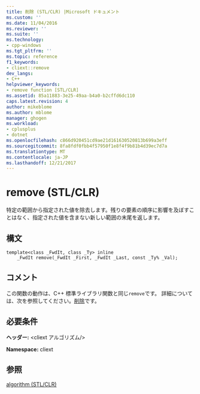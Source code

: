 ```yaml
---
title: 削除 (STL/CLR) |Microsoft ドキュメント
ms.custom: ''
ms.date: 11/04/2016
ms.reviewer: ''
ms.suite: ''
ms.technology:
- cpp-windows
ms.tgt_pltfrm: ''
ms.topic: reference
f1_keywords:
- cliext::remove
dev_langs:
- C++
helpviewer_keywords:
- remove function [STL/CLR]
ms.assetid: 85a11883-3e25-49aa-b4a0-b2cffd6dc110
caps.latest.revision: 4
author: mikeblome
ms.author: mblome
manager: ghogen
ms.workload:
- cplusplus
- dotnet
ms.openlocfilehash: c866d920451cd9ae21d161630520813b699a3eff
ms.sourcegitcommit: 8fa8fdf0fbb4f57950f1e8f4f9b81b4d39ec7d7a
ms.translationtype: MT
ms.contentlocale: ja-JP
ms.lasthandoff: 12/21/2017
---
```

# <a name="remove-stlclr"></a>remove (STL/CLR)
特定の範囲から指定された値を除去します。残りの要素の順序に影響を及ぼすことはなく、指定された値を含まない新しい範囲の末尾を返します。  
  
## <a name="syntax"></a>構文  
  
```  
template<class _FwdIt, class _Ty> inline  
    _FwdIt remove(_FwdIt _First, _FwdIt _Last, const _Ty% _Val);  
```  
  
## <a name="remarks"></a>コメント  
 この関数の動作は、C++ 標準ライブラリ関数と同じ`remove`です。 詳細については、次を参照してください。[削除](http://msdn.microsoft.com/Library/77e2585c-441e-448d-bd1d-c893d1356ed8)です。  
  
## <a name="requirements"></a>必要条件  
 **ヘッダー:** \<cliext アルゴリズム/>  
  
 **Namespace:** cliext  
  
## <a name="see-also"></a>参照  
 [algorithm (STL/CLR)](../dotnet/algorithm-stl-clr.md)
